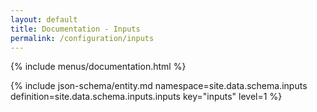 ```yaml
---
layout: default
title: Documentation - Inputs
permalink: /configuration/inputs
---
```


{% include menus/documentation.html %}

{% include json-schema/entity.md namespace=site.data.schema.inputs definition=site.data.schema.inputs.inputs key="inputs" level=1 %}
